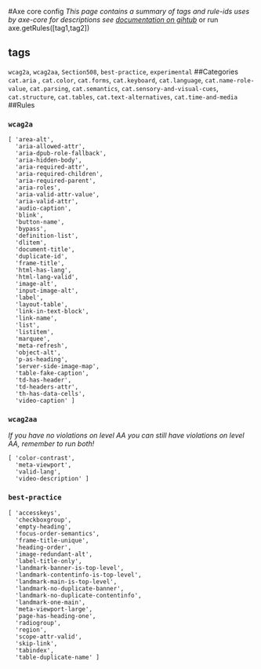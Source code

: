 #Axe core config
<em>This page contains a summary of tags and rule-ids uses by axe-core for descriptions see [documentation on gihtub](https://github.com/dequelabs/axe-core/blob/develop/doc/rule-descriptions.md) </em>
or run axe.getRules([tag1,tag2])
## tags
```wcag2a```, ```wcag2aa```, ```Section508```, ```best-practice```, ```experimental```
##Categories	
```cat.aria``` , ```cat.color```, ```cat.forms```, ```cat.keyboard```, ```cat.language```, ```cat.name-role-value```,
```cat.parsing```, ```cat.semantics```, ```cat.sensory-and-visual-cues```, ```cat.structure```, ```cat.tables```,
```cat.text-alternatives```, ```cat.time-and-media```
##Rules
### ```wcag2a```
```
[ 'area-alt',
  'aria-allowed-attr',
  'aria-dpub-role-fallback',
  'aria-hidden-body',
  'aria-required-attr',
  'aria-required-children',
  'aria-required-parent',
  'aria-roles',
  'aria-valid-attr-value',
  'aria-valid-attr',
  'audio-caption',
  'blink',
  'button-name',
  'bypass',
  'definition-list',
  'dlitem',
  'document-title',
  'duplicate-id',
  'frame-title',
  'html-has-lang',
  'html-lang-valid',
  'image-alt',
  'input-image-alt',
  'label',
  'layout-table',
  'link-in-text-block',
  'link-name',
  'list',
  'listitem',
  'marquee',
  'meta-refresh',
  'object-alt',
  'p-as-heading',
  'server-side-image-map',
  'table-fake-caption',
  'td-has-header',
  'td-headers-attr',
  'th-has-data-cells',
  'video-caption' ]
```

### ```wcag2aa```
<em>If you have no violations on level AA you can still have violations on level AA, remember to run both!</em>
``` 
[ 'color-contrast',
  'meta-viewport',
  'valid-lang',
  'video-description' ]

```

### ```best-practice```
```
[ 'accesskeys',
  'checkboxgroup',
  'empty-heading',
  'focus-order-semantics',
  'frame-title-unique',
  'heading-order',
  'image-redundant-alt',
  'label-title-only',
  'landmark-banner-is-top-level',
  'landmark-contentinfo-is-top-level',
  'landmark-main-is-top-level',
  'landmark-no-duplicate-banner',
  'landmark-no-duplicate-contentinfo',
  'landmark-one-main',
  'meta-viewport-large',
  'page-has-heading-one',
  'radiogroup',
  'region',
  'scope-attr-valid',
  'skip-link',
  'tabindex',
  'table-duplicate-name' ]
```